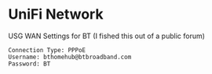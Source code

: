 # UniFi Network
USG WAN Settings for BT (I fished this out of a public forum)
```
Connection Type: PPPoE
Username: bthomehub@btbroadband.com
Password: BT
```
